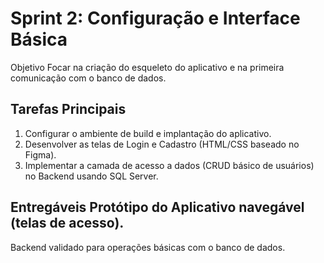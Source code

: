 # Sprint 2: Configuração e Interface Básica
Objetivo
 Focar na criação do esqueleto do aplicativo e 
 na primeira comunicação com o banco de dados.
## Tarefas Principais	
 1. Configurar o ambiente de build e implantação do aplicativo. 
 2. Desenvolver as telas de Login e Cadastro (HTML/CSS baseado no Figma). 
 3. Implementar a camada de acesso a dados (CRUD básico de usuários) no Backend usando SQL Server.
## Entregáveis	Protótipo do Aplicativo navegável (telas de acesso). 
 Backend validado para operações básicas com o banco de dados.
